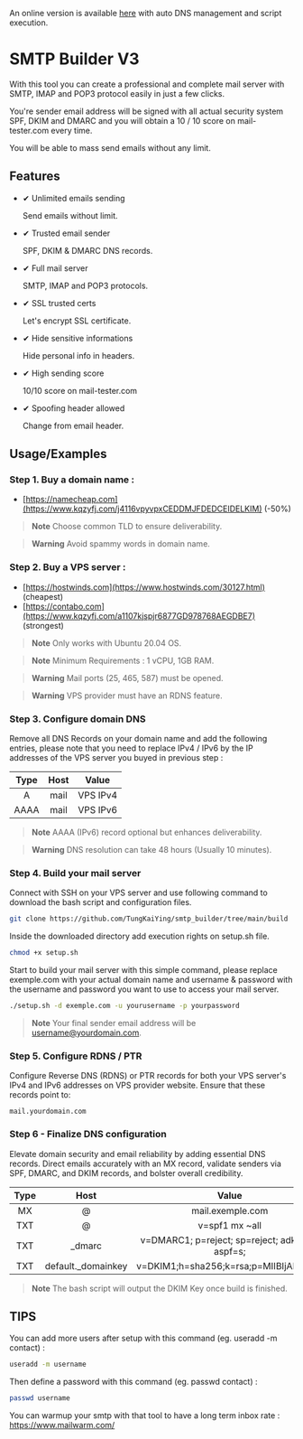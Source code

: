 An online version is available [here](https://smtp-builder.com) with auto DNS management and script execution.

# SMTP Builder V3

With this tool you can create a professional and complete mail server with SMTP, IMAP and POP3 protocol easily in just a few clicks. 

You're sender email address will be signed with all actual security system SPF, DKIM and DMARC and you will obtain a 10 / 10 score on mail-tester.com every time. 

You will be able to mass send emails without any limit.

## Features

- ✔ Unlimited emails sending
    
    Send emails without limit.

- ✔ Trusted email sender
    
    SPF, DKIM & DMARC DNS records.

- ✔ Full mail server
    
    SMTP, IMAP and POP3 protocols.

- ✔ SSL trusted certs
    
    Let's encrypt SSL certificate.

- ✔ Hide sensitive informations
    
    Hide personal info in headers.

- ✔ High sending score
    
    10/10 score on mail-tester.com

- ✔ Spoofing header allowed
    
    Change from email header.


## Usage/Examples

### Step 1. Buy a domain name :

- [https://namecheap.com](https://www.kqzyfj.com/j4116vpyvpxCEDDMJFDEDCEIDELKIM) (-50%)

> **Note**
Choose common TLD to ensure deliverability.

> **Warning**
Avoid spammy words in domain name. 

### Step 2. Buy a VPS server :

 - [https://hostwinds.com](https://www.hostwinds.com/30127.html) (cheapest)
 - [https://contabo.com](https://www.kqzyfj.com/a1107kjspjr6877GD978768AEGDBE7) (strongest)

> **Note**
Only works with Ubuntu 20.04 OS.

> **Note**
Minimum Requirements : 1 vCPU, 1GB RAM.

> **Warning**
Mail ports (25, 465, 587) must be opened.

> **Warning**
VPS provider must have an RDNS feature.

### Step 3. Configure domain DNS

Remove all DNS Records on your domain name and add the following entries, please note that you need to replace IPv4 / IPv6 by the IP addresses of the VPS server you buyed in previous step :

| Type | Host  | Value |
| :---:   | :-: | :-: |
| A | mail | VPS IPv4 |
| AAAA | mail | VPS IPv6 |

> **Note**
AAAA (IPv6) record optional but enhances deliverability.

> **Warning**
DNS resolution can take 48 hours (Usually 10 minutes).

### Step 4. Build your mail server

Connect with SSH on your VPS server and use following command to download the bash script and configuration files. 

```bash
git clone https://github.com/TungKaiYing/smtp_builder/tree/main/build
```

Inside the downloaded directory add execution rights on setup.sh file.

```bash
chmod +x setup.sh
```

Start to build your mail server with this simple command, please replace exemple.com with your actual domain name and username & password with the username and password you want to use to access your mail server.

```bash
./setup.sh -d exemple.com -u yourusername -p yourpassword
```

> **Note**
Your final sender email address will be username@yourdomain.com.

### Step 5. Configure RDNS / PTR

Configure Reverse DNS (RDNS) or PTR records for both your VPS server's IPv4 and IPv6 addresses on VPS provider website. Ensure that these records point to: 

```text
mail.yourdomain.com
```

### Step 6 - Finalize DNS configuration

Elevate domain security and email reliability by adding essential DNS records. Direct emails accurately with an MX record, validate senders via SPF, DMARC, and DKIM records, and bolster overall credibility.

| Type | Host  | Value |
| :---:   | :-: | :-: |
| MX | @ | mail.exemple.com |
| TXT | @ | v=spf1 mx ~all |
| TXT | _dmarc | v=DMARC1; p=reject; sp=reject; adkim=s; aspf=s; |
| TXT | default._domainkey | v=DKIM1;h=sha256;k=rsa;p=MIIBIjANBgk... |

> **Note**
The bash script will output the DKIM Key once build is finished.

## TIPS 

You can add more users after setup with this command (eg. useradd -m contact) :

```bash
useradd -m username
```

Then define a password with this command (eg. passwd contact) :

```bash
passwd username
```

You can warmup your smtp with that tool to have a long term inbox rate : https://www.mailwarm.com/
